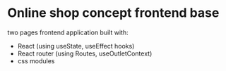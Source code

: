 # Online shop concept frontend base
two pages frontend application built with:
- React (using useState, useEffect hooks)
- React router (using Routes, useOutletContext)
- css modules
